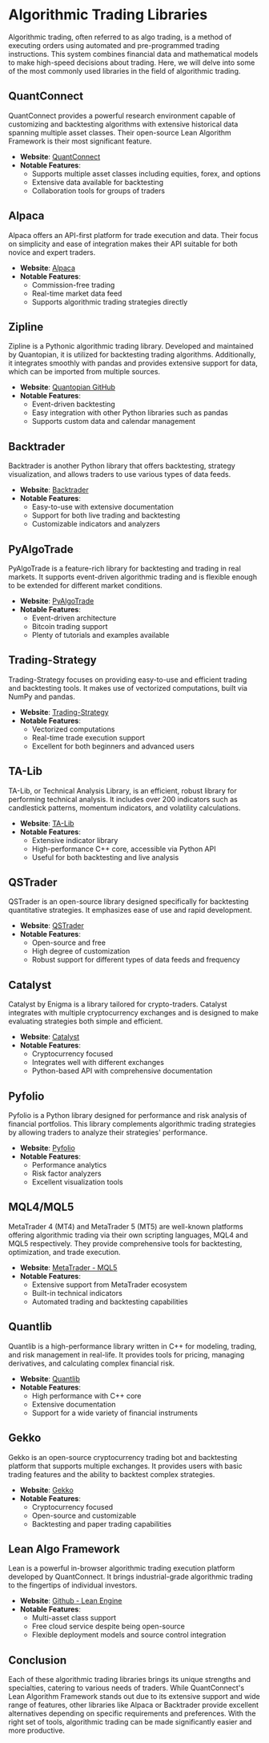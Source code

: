 # Algorithmic Trading Libraries

Algorithmic trading, often referred to as algo trading, is a method of executing orders using automated and pre-programmed trading instructions. This system combines financial data and mathematical models to make high-speed decisions about trading. Here, we will delve into some of the most commonly used libraries in the field of algorithmic trading.

## QuantConnect

QuantConnect provides a powerful research environment capable of customizing and backtesting algorithms with extensive historical data spanning multiple asset classes. Their open-source Lean Algorithm Framework is their most significant feature.

- **Website**: [QuantConnect](https://www.quantconnect.com/)
- **Notable Features**: 
  - Supports multiple asset classes including equities, forex, and options
  - Extensive data available for backtesting
  - Collaboration tools for groups of traders

## Alpaca

Alpaca offers an API-first platform for trade execution and data. Their focus on simplicity and ease of integration makes their API suitable for both novice and expert traders.

- **Website**: [Alpaca](https://alpaca.markets/)
- **Notable Features**: 
  - Commission-free trading
  - Real-time market data feed
  - Supports algorithmic trading strategies directly

## Zipline

Zipline is a Pythonic algorithmic trading library. Developed and maintained by Quantopian, it is utilized for backtesting trading algorithms. Additionally, it integrates smoothly with pandas and provides extensive support for data, which can be imported from multiple sources.

- **Website**: [Quantopian GitHub](https://github.com/quantopian/zipline)
- **Notable Features**: 
  - Event-driven backtesting
  - Easy integration with other Python libraries such as pandas
  - Supports custom data and calendar management

## Backtrader

Backtrader is another Python library that offers backtesting, strategy visualization, and allows traders to use various types of data feeds.

- **Website**: [Backtrader](https://www.backtrader.com/)
- **Notable Features**: 
  - Easy-to-use with extensive documentation
  - Support for both live trading and backtesting
  - Customizable indicators and analyzers

## PyAlgoTrade

PyAlgoTrade is a feature-rich library for backtesting and trading in real markets. It supports event-driven algorithmic trading and is flexible enough to be extended for different market conditions.

- **Website**: [PyAlgoTrade](https://github.com/gbeced/pyalgotrade)
- **Notable Features**: 
  - Event-driven architecture
  - Bitcoin trading support
  - Plenty of tutorials and examples available

## Trading-Strategy

Trading-Strategy focuses on providing easy-to-use and efficient trading and backtesting tools. It makes use of vectorized computations, built via NumPy and pandas.

- **Website**: [Trading-Strategy](https://github.com/tradingstrategy-ai/trading-strategy)
- **Notable Features**: 
  - Vectorized computations
  - Real-time trade execution support
  - Excellent for both beginners and advanced users

## TA-Lib

TA-Lib, or Technical Analysis Library, is an efficient, robust library for performing technical analysis. It includes over 200 indicators such as candlestick patterns, momentum indicators, and volatility calculations.

- **Website**: [TA-Lib](https://www.ta-lib.org/)
- **Notable Features**: 
  - Extensive indicator library
  - High-performance C++ core, accessible via Python API
  - Useful for both backtesting and live analysis

## QSTrader

QSTrader is an open-source library designed specifically for backtesting quantitative strategies. It emphasizes ease of use and rapid development.

- **Website**: [QSTrader](https://github.com/mhallsmoore/qstrader)
- **Notable Features**: 
  - Open-source and free
  - High degree of customization
  - Robust support for different types of data feeds and frequency

## Catalyst

Catalyst by Enigma is a library tailored for crypto-traders. Catalyst integrates with multiple cryptocurrency exchanges and is designed to make evaluating strategies both simple and efficient.

- **Website**: [Catalyst](https://github.com/enigmampc/catalyst)
- **Notable Features**: 
  - Cryptocurrency focused
  - Integrates well with different exchanges
  - Python-based API with comprehensive documentation

## Pyfolio

Pyfolio is a Python library designed for performance and risk analysis of financial portfolios. This library complements algorithmic trading strategies by allowing traders to analyze their strategies' performance.

- **Website**: [Pyfolio](https://github.com/quantopian/pyfolio)
- **Notable Features**: 
  - Performance analytics
  - Risk factor analyzers
  - Excellent visualization tools

## MQL4/MQL5

MetaTrader 4 (MT4) and MetaTrader 5 (MT5) are well-known platforms offering algorithmic trading via their own scripting languages, MQL4 and MQL5 respectively. They provide comprehensive tools for backtesting, optimization, and trade execution.

- **Website**: [MetaTrader - MQL5](https://www.mql5.com/)
- **Notable Features**: 
  - Extensive support from MetaTrader ecosystem
  - Built-in technical indicators
  - Automated trading and backtesting capabilities

## Quantlib

Quantlib is a high-performance library written in C++ for modeling, trading, and risk management in real-life. It provides tools for pricing, managing derivatives, and calculating complex financial risk.

- **Website**: [Quantlib](https://www.quantlib.org/)
- **Notable Features**: 
  - High performance with C++ core
  - Extensive documentation
  - Support for a wide variety of financial instruments

## Gekko

Gekko is an open-source cryptocurrency trading bot and backtesting platform that supports multiple exchanges. It provides users with basic trading features and the ability to backtest complex strategies.

- **Website**: [Gekko](https://github.com/askmike/gekko)
- **Notable Features**: 
  - Cryptocurrency focused
  - Open-source and customizable
  - Backtesting and paper trading capabilities

## Lean Algo Framework

Lean is a powerful in-browser algorithmic trading execution platform developed by QuantConnect. It brings industrial-grade algorithmic trading to the fingertips of individual investors.

- **Website**: [Github - Lean Engine](https://github.com/QuantConnect/Lean)
- **Notable Features**: 
  - Multi-asset class support
  - Free cloud service despite being open-source
  - Flexible deployment models and source control integration

## Conclusion

Each of these algorithmic trading libraries brings its unique strengths and specialties, catering to various needs of traders. While QuantConnect's Lean Algorithm Framework stands out due to its extensive support and wide range of features, other libraries like Alpaca or Backtrader provide excellent alternatives depending on specific requirements and preferences. With the right set of tools, algorithmic trading can be made significantly easier and more productive.
